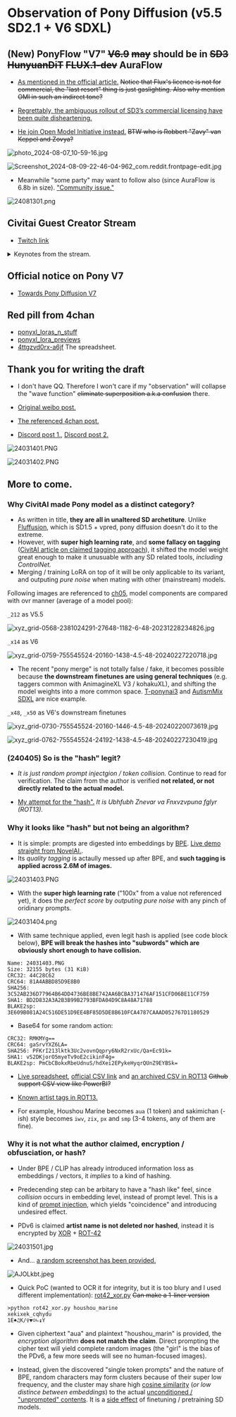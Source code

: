 # Observation of Pony Diffusion (v5.5 SD2.1 + V6 SDXL) #

## (New) PonyFlow "V7" ~~V6.9~~ ~~may~~ should be in ~~SD3~~ ~~HunyuanDiT~~ ~~FLUX.1-dev~~ AuraFlow ##

- [As mentioned in the official article.](https://civitai.com/articles/6309) ~~Notice that Flux's licence is not for commercial, the "last resort" thing is just gaslighting. Also why mention OMI in such an indirect tone?~~

- [Regrettably, the ambiguous rollout of SD3’s commercial licensing have been quite disheartening.](https://civitai.com/articles/5671)

- [He join Open Model Initiative instead.](https://www.reddit.com/r/StableDiffusion/comments/1dp2as9/update_and_faq_on_the_open_model_initiative_your/) ~~BTW who is Robbert "Zavy" van Keppel and Zovya?~~

![photo_2024-08-07_10-59-16.jpg](./img/photo_2024-08-07_10-59-16.jpg)

![Screenshot_2024-08-09-22-46-04-962_com.reddit.frontpage-edit.jpg](./img/Screenshot_2024-08-09-22-46-04-962_com.reddit.frontpage-edit.jpg)

- Meanwhile "some party" may want to follow also (since AuraFlow is 6.8b in size). ["Community issue."](https://www.reddit.com/r/StableDiffusion/comments/1eps53t/what_we_should_learn_from_the_flux_release/)

![24081301.png](./img/24081301.png)

## Civitai Guest Creator Stream ##

- [Twitch link](https://m.twitch.tv/videos/2145665383)

<details>
    <summary>Keynotes from the stream.</summary>

刻意不用英文.

```txt
35:00
20 年經驗，不過不是 AIML (household engineer?)
gpt2 時期入坑，當時沒 AIML 背景
已經忘記了 v5.5 是 sd2.1，but I think it is good
繼 wd 後「第二個大 ft，emad 有打聽過」，不過也不懂為何 v6 會火
不會改名
時機問題
(主持要求 layman) 沒想過會被稱為 "底模", 也沒打算 "出位"
知悉幾乎所有 "adapter" 都用不了
"沒有很多 FT 模, 因為既花時間練, 也很容易翻車" (?)
(測試集) 試了 2 星期, 10 次在右, 調參為主, 跟 LoRA 分別頗大
翻車 = 甚麼都見不到
學習率是盲猜的
Full train 為期 3 個月, 撞到比 5.5 好就推出了
Custom build "letsgo" server, "800 big boys GPUs with 80GB of VRAM", 3D print cooling,
15-20 張 3090 都不夠 (downgrade to H800?) 很吃跨 GPU 的通訊
贊助老早就沒了，用戶的錢去了 discord bot，丹爐花了 50-60k (5-6w 刀)，前期 (preprocessing) 用了十幾張消費級 gpu
前期用了八成時間
V4 時收到匿名贊助丹爐
主持問圖庫就「遊花園」(styleGAN...)
聲稱是因為 4chan 而人坑
初頭 (at first) 是刪 artist tag （但談了很久 why it is important）
只是人家不信他刪了
I am in California
53:38 V6 是有秘密 artist list, 然後被人三字經了
不是 hash 啦，是別的手段
v7 想加 style control，暫定是匿名 (3d_55)
63:00 作者兩年前在 NAI 工作，「NAI 也刪了」(v1?)
65:20 「只是改了 preference, 隱藏 X-rated 而已」 (C 站表示支持作者決定)
V6 搬入 C 站前只有 40% 是瑟瑟, 上傳後就多到有點受不了 (極端) , 原本就只是想偏向 "卡通風"
瑟瑟檢測好難, "uncanny"
V7 還會有瑟瑟圖庫
想要 SD3 權重, 但也體諒 SAI 的處境, 能等下去
SD3 的邀請太怪了 (C 站主持: 我也沒)
SAI JP 透露月尾會有 (2405)
打算用 1280x1280 練, 前期在做也差不多, booru tag + NLP 標兩次
有自己練 tagger / classifier 然後再打標 (瑟瑟內容)
81:30 V6 的 2.6M 是從 10M 篩出來的, V7 打算從 30M 篩出 7-10M 圖
圖庫已到 100TB, 車庫架服務器 (server rack in garage)
打標器已經不止一代, 有用上 "錨" (anchor, "left of someone / right of someone")
V7 會標漫畫 (text bubble)
打標器折騰了很久 (最少兩年), 一直有人手比對
88:37 V6 很大程度上都是一人獨力完成, 信任問題
貼士:多記錄,多實驗
要預備燒錢,而且是實體機而非租雲,出外靠朋友
打標的計算量目測 "10 張 4090 跑 1 年"
資料為上 "data is king"
自製工具 (ML engineer / developer), 基建很難
沒企業負擔, 就是因為個人勢才能加瑟瑟
還有精力 / 錢捱到 V7 (SD3), 但科技難以預測
105:52 其實也沒有太多人在意 (爭議)
V7 會先傳 C 站, 仍然是免費
"多幹活" (build things)
```

</details>

## Official notice on Pony V7 ##

- [Towards Pony Diffusion V7](https://civitai.com/articles/5069)

## Red pill from 4chan ##

- [ponyxl_loras_n_stuff](https://rentry.org/ponyxl_loras_n_stuff)
- [ponyxl_lora_previews](https://rentry.org/ponyxl_lora_previews) 
- [4ttgzvd0rx-a6jf](https://lite.framacalc.org/4ttgzvd0rx-a6jf) The spreadsheet.

## Thank you for writing the draft ##

- I don't have QQ. Therefore I won't care if my "observation" will collapse the "wave function" ~~eliminate superposition a.k.a confusion~~ there.

- [Original weibo post.](https://weibo.com/7152334518/O4SGtsI7K)

- [The referenced 4chan post.](https://boards.4chan.org/h/thread/7883612)

- [Discord post 1.](https://discord.com/channels/1077510466470952990/1109884866964754644/1217145257288794163), [Discord post 2.](https://discord.com/channels/930499730843250783/1019446913268973689/1217091897697505310)

![24031401.PNG](./img/24031401.PNG)

![24031402.PNG](./img/24031402.PNG)

## More to come. ##

### Why CivitAI made Pony model as a distinct category? ###

- As written in title, **they are all in unaltered SD archetiture**. Unlike [Fluffusion](https://rentry.co/fluffusion), which is SD1.5 + vpred, pony diffusion doesn't do it to the extreme.
- However, with **super high learning rate**, and **some fallacy on tagging** ([CivitAI article on claimed tagging approach](https://civitai.com/articles/4248)), it shifted the model weight great enough to make it unusuable with any SD related tools, *including ControlNet.*
- Merging / training LoRA on top of it will be only applicable to its variant, and outputing *pure noise* when mating with other (mainstream) models.

Following images are referenced to [ch05](../ch05/README_XL.MDs), model components are compared with ovr manner (average of a model pool):

`_212` as V5.5

![xyz_grid-0568-2381024291-27648-1182-6-48-20231228234826.jpg](../ch05/img/xyz_grid-0568-2381024291-27648-1182-6-48-20231228234826.jpg)

`_x14` as V6

![xyz_grid-0759-755545524-20160-1438-4.5-48-20240227220718.jpg](../ch05/img/x52a/xyz_grid-0759-755545524-20160-1438-4.5-48-20240227220718.jpg)

- The recent "pony merge" is not totally false / fake, it becomes possible because **the downstream finetunes are using general techniques** (e.g. taggers common with AnimagineXL V3 / kohakuXL), and shifting the model weights into a more common space. [T-ponynai3](https://civitai.com/models/317902/t-ponynai3) and [AutismMix SDXL](https://civitai.com/models/288584/autismmix-sdxl) are nice example.

`_x48`, `_x50` as V6's downstream finetunes

![xyz_grid-0730-755545524-20160-1446-4.5-48-20240220073619.jpg](../ch05/img/x49a/xyz_grid-0730-755545524-20160-1446-4.5-48-20240220073619.jpg)

![xyz_grid-0762-755545524-24192-1438-4.5-48-20240227230419.jpg](../ch05/img/x52a/xyz_grid-0762-755545524-24192-1438-4.5-48-20240227230419.jpg)

### (240405) So is the "hash" legit? ### 

- *It is just random prompt injectgion / token collision.* Continue to read for verification. The claim from the author is verified **not related, or not directly related to the actual model.**

- [My attempt for the "hash".](https://www.pixiv.net/en/artworks/117451812) *It is Ubhfubh Znevar va Fnxvzvpuna fglyr (ROT13).*

### Why it looks like "hash" but not being an algorithm? ###

- It is simple: prompts are digested into embeddings by [BPE](https://huggingface.co/learn/nlp-course/chapter6/5). [Live demo straight from NovelAI.](https://novelai.net/tokenizer).
- Its *quality tagging* is actaully messed up after BPE, and **such tagging is applied across 2.6M of images.**

![24031403.PNG](./img/24031403.PNG)

- With the **super high learning rate** ("100x" from a value not referenced yet), it does the *perfect score* by *outputing pure noise* with any pinch of oridinary prompts.

![24031404.png](./img/24031404.png)
  
- With same technique applied, even legit hash is applied (see code block below), **BPE will break the hashes into "subwords" which are obviously short enough to have collision.**

```
Name: 24031403.PNG
Size: 32155 bytes (31 KiB)
CRC32: 44C28C62
CRC64: 81A4ABBD85D9E8B0
SHA256: 3C52AB236D77964B64DD4736BE8BE742AA6BCBA371476AF151CFD06BE11CF759
SHA1: BD2D832A3A2B3B99B2793BFDA04D9C8A48A71788
BLAKE2sp: 3E609B081A24C516DE51D9EE4BF85D5DE8B610FCA4787CAAAD052767D1180529
```

- Base64 for some random action:

```
CRC32: RMKMYg==
CRC64: gaSrvYXZ6LA=
SHA256: PFKrI213lktk3Uc2vovnQqpry6NxR2rxUc/Qa+Ec91k=
SHA1: vS2DKjorO5myeTv9oE2cikinF4g=
BLAKE2sp: PmCbCBokxRbeUdnuS/hdXei2EPykeHyqrQUnZ9EYBSk=
```

- [Live spreadsheet](https://lite.framacalc.org/4ttgzvd0rx-a6jf), [official CSV link](https://lite.framacalc.org/4ttgzvd0rx-a6jf.csv) and [an archived CSV in ROT13](https://github.com/6DammK9/nai-anime-pure-negative-prompt/blob/main/ch02/1710739486.csv) ~~Github support CSV view like PowerBI?~~

- [Known artist tags in ROT13.](./1715210999.txt)

- For example, Houshou Marine becomes `aua` (1 token) and sakimichan (-ish) style becomes `iwv`, `zix`, `px` and `smp` (3-4 tokens, any of them are fine).

### Why it is not what the author claimed, encryption / obfusciation, or hash? ###

- Under BPE / CLIP has already introduced information loss as embeddings / vectors, it *implies* to a kind of hashing.

- Predecending step can be arbitary to have a "hash like" feel, since *collision* occurs in embedding level, instead of prompt level. This is a kind of [prompt injection](https://www.robustintelligence.com/blog-posts/prompt-injection-attack-on-gpt-4), which yields "coincidence" and introducing undesired effect.

- PDv6 is claimed **artist name is not deleted nor hashed**, instead it is encrypted by [XOR](https://en.wikipedia.org/wiki/Exclusive_or) + [ROT-42](https://en.wikipedia.org/wiki/Caesar_cipher)

![24031501.jpg](./img/24031501.jpg)

- And... [a random screenshot has been provided.](https://medium.com/@kristiyan.velkov/meet-devin-the-worlds-first-ai-software-engineer-f0c35f221bdd)

![AJOLkbt.jpeg](https://i.imgur.com/AJOLkbt.jpeg)

- Quick PoC (wanted to OCR it for integrity, but it is too blury and I used different implementation): [rot42_xor.py](./rot42_xor.py) ~~Can make a 1-liner version~~

```log
>python rot42_xor.py houshou_marine  
xekixek_cqhydu
1E♠♫K/♀▼☺∟↨Y
```

- Given ciphertext "aua" and plaintext "houshou_marin" is provided, the *encryption algorithm* **does not match the claim**. Direct prompting the cipher text will yield complete random images (the "girl" is the bias of the PDv6, a few more seeds will see no human-focused images).

- Instead, given the discovered "single token prompts" and the nature of BPE, random characters may form clusters because of their super low frequency, and the cluster may share high [cosine similarity](https://en.wikipedia.org/wiki/Cosine_similarity) (*or low distince between embeddings*) to the actual [unconditioned / "unprompted" contents](https://huggingface.co/docs/diffusers/main/en/api/pipelines/latent_diffusion_uncond). It is a [side effect](https://en.wikipedia.org/wiki/Side_effect) of finetuning / pretraining SD models.
